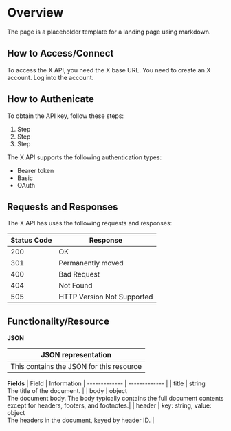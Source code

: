 # Overview
The page is a placeholder template for a landing page using markdown.

## How to Access/Connect
To access the X API, you need the X base URL. You need to create an X account. Log into the account.

## How to Authenicate
To obtain the API key, follow these steps:

1. Step
2. Step
3. Step

The X API supports the following authentication types:
* Bearer token
* Basic
* OAuth

## Requests and Responses
The X API has uses the following requests and responses:

| Status Code   | Response
| ------------- | ------------- |
| 200 | OK |
| 301 | Permanently moved |
| 400 | Bad Request|
| 404 | Not Found|
| 505 | HTTP Version Not Supported |

## Functionality/Resource

**JSON**

| JSON representation |
| ------------- |
| This contains the JSON for this resource |


**Fields**
| Field   | Information
| ------------- | ------------- |
| title | string <br> The title of the document. |
| body | object <br> The document body. The body typically contains the full document contents except for headers, footers, and footnotes.|
| header | key: string, value: object <br> The headers in the document, keyed by header ID. |


